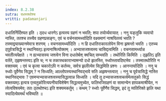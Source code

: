 ```yaml
---
index: 8.2.38
sutra: दधस्तथोश्च
vritti: padamanjari
---
```


 दधातिर्निर्दिश्यत इति । ठ्दध धारणेऽ इत्यस्य ग्रहणं न भवति; शपा तयोर्व्यवायात् । ननु यङ्लुकि व्यवायो नास्ति, ततश्च तस्यैव ग्रहणप्रसङ्गः, एवं च वर्चनसामर्थ्यादिति वक्ष्यमाणं नाश्रयितव्यं भवति ? तस्माद्व्याख्यानमेवात्र शरणम् । वचनसामर्थ्यादिति । न हि दधातिराकारलोपेन विना झषन्तो भवति । एतच्च ठ्पूर्वत्रासिद्धे न स्थानिवत्ऽ इत्यनाश्रित्योक्तम् । अभ्यासजश्त्वस्य चासिद्दत्वमिति । वचनसामर्थ्यान्न भवतीत्यपेक्षते । न ह्यभ्यासस्य जश्त्वेन विना दधातेर्बश् क्वचित् सम्भवति । तथोरिति किमिति । ठ्झलिऽ इति वर्तते, ठ्झषन्तस्यऽ इति च; न च तकारथकाराभ्यामन्यो दधो झलस्ति, स्ध्वोस्तावदिष्टमेव । तस्मातथोरिति न वक्तव्यम् । एवं च कृत्वा चकारोऽपि न कर्तव्यः, सर्वत्र झलीत्येव सिद्धमिति प्रश्नः । आनन्तर्यादिति । ननु च स्ध्वोः पूर्वेणेव सिद्धम् ? न सिध्यति; आल्लोपस्यस्थानिवद्भावे सति अझषन्तत्वात् । ननु च पूर्वत्रासिद्धे नास्ति स्थानिवद्भावः ? एवमप्यभ्यासजश्त्वस्यासिद्धत्वान्न सिध्यति । यदि तु ठभ्यासजश्त्वचर्त्वमेत्वतुकोः सिद्धं वक्तव्यम्ऽ इत्यत्र एत्वतुकोरित्यपनीयाविशेषेण सिद्धत्वमुच्येत, फलिभजिग्रहणं वा सामान्येन ज्ञापकमाश्रीयेत, न त्वेत्वविषयमेव; ततः ठ्तथोश्चऽ इति शक्यमकर्तुम् । कथम् ? स्ध्वोः पूर्वेणैव सिद्धम्, इदं तु व्यतिरिक्ते झलि यथा स्यादित्येवमर्थं भविष्यति ॥